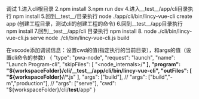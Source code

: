 调试
  1.进入cli根目录
  2.npm install
  3.npm run dev
  4.进入__test__/app/cli目录执行 npm install
  5.回到__test__/目录执行  node ./app/cli/bin/lincy-vue-cli create app (创建工程目录，测试cli的创建工程的命令)
  6.回到__test__/app目录执行 npm install
  7.回到__test__/app/cli 目录执行 npm install
  8. node ./cli/bin/lincy-vue-cli.js serve
    node ./cli/bin/lincy-vue-cli.js build

  在vscode添加调试信息：设置cwd的值(指定执行的当前目录），和args的值（设置cli命令的参数）
  {
      "type": "pwa-node",
      "request": "launch",
      "name": "Launch Program-cli",
      "skipFiles": [
        "<node_internals>/**"
      ],
      "program": "${workspaceFolder}/cli/__test__/app/cli/bin/lincy-vue-cli",
      "outFiles": [
        "${workspaceFolder}/**/*.js"
      ],
      "args": ["build"],
       // "args": ["build","-m","production"],
      // "args": ["serve"],
      "cwd": "${workspaceFolder}/cli/__test__/app"
    }